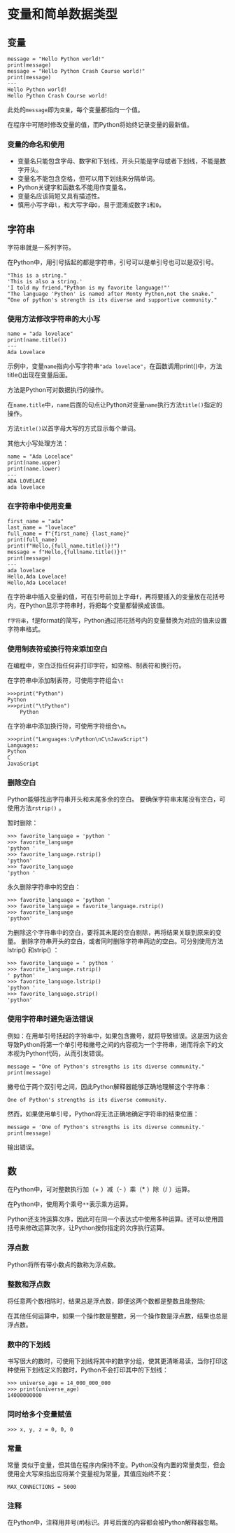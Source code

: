 # 变量和简单数据类型

## 变量
```
message = "Hello Python world!" 
print(message)
message = "Hello Python Crash Course world!" 
print(message)
---
Hello Python world! 
Hello Python Crash Course world!
```
此处的`message`即为`变量`，每个变量都指向一个值。

在程序中可随时修改变量的值，而Python将始终记录变量的最新值。

### 变量的命名和使用

* 变量名只能包含字母、数字和下划线，开头只能是字母或者下划线，不能是数字开头。
* 变量名不能包含空格，但可以用下划线来分隔单词。
* Python关键字和函数名不能用作变量名。
* 变量名应该简短又具有描述性。
* 慎用小写字母`l`，和大写字母`O`，易于混淆成数字`1`和`0`。

## 字符串

字符串就是一系列字符。

在Python中，用引号括起的都是字符串，引号可以是单引号也可以是双引号。
```
"This is a string."
'This is also a string.'
'I told my friend,"Python is my favorite language!"'
"The language 'Python' is named after Monty Python,not the snake."
“One of python's strength is its diverse and supportive community."
```

### 使用方法修改字符串的大小写

```
name = "ada lovelace"
print(name.title())
---
Ada Lovelace
```
示例中，变量`name`指向小写字符串`"ada lovelace"`，在函数调用print()中，方法title()出现在变量后面。

方法是Python可对数据执行的操作。

在`name.title`中，`name`后面的句点让Python对变量`name`执行方法`title()`指定的操作。

方法`title()`以首字母大写的方式显示每个单词。

其他大小写处理方法：
```
name = "Ada Locelace"
print(name.upper)
print(name.lower)
---
ADA LOVELACE
ada lovelace
```

### 在字符串中使用变量

```
first_name = "ada" 
last_name = "lovelace" 
full_name = f"{first_name} {last_name}" 
print(full_name)
print(f"Hello,{full_name.title()}!")
message = f"Hello,{fullname.title()}!"
print(message)
---
ada lovelace
Hello,Ada Lovelace!
Hello,Ada Locelace!
```

在字符串中插入变量的值，可在引号前加上字母`f`，再将要插入的变量放在花括号内，在Python显示字符串时，将把每个变量都替换成该值。

`f字符串`，f是format的简写，Python通过把花括号内的变量替换为对应的值来设置字符串格式。

### 使用制表符或换行符来添加空白

在编程中，空白泛指任何非打印字符，如空格、制表符和换行符。

在字符串中添加制表符，可使用字符组合`\t`
```
>>>print("Python")
Python
>>>print("\tPython")
    Python
```
在字符串中添加换行符，可使用字符组合`\n`。
```
>>>print("Languages:\nPython\nC\nJavaScript")
Languages: 
Python 
C 
JavaScript
```

### 删除空白

Python能够找出字符串开头和末尾多余的空白。
要确保字符串末尾没有空白，可使用方法`rstrip()` 。

暂时删除：
```
>>> favorite_language = 'python ' 
>>> favorite_language 
'python ' 
>>> favorite_language.rstrip() 
'python'
>>> favorite_language 
'python '
```

永久删除字符串中的空白：
```
>>> favorite_language = 'python '
>>> favorite_language = favorite_language.rstrip() 
>>> favorite_language 
'python'
```

为删除这个字符串中的空白，要将其末尾的空白剔除，再将结果关联到原来的变量。
删除字符串开头的空白，或者同时删除字符串两边的空白。可分别使用方法lstrip() 和strip() ：
```
>>> favorite_language = ' python ' 
>>> favorite_language.rstrip() 
' python' 
>>> favorite_language.lstrip() 
'python ' 
>>> favorite_language.strip() 
'python'
```

### 使用字符串时避免语法错误 

例如：在用单引号括起的字符串中，如果包含撇号，就将导致错误。这是因为这会导致Python将第一个单引号和撇号之间的内容视为一个字符串，进而将余下的文本视为Python代码，从而引发错误。
```
message = "One of Python's strengths is its diverse community." 
print(message)
```
撇号位于两个双引号之间，因此Python解释器能够正确地理解这个字符串：
```
One of Python's strengths is its diverse community.
```

然而，如果使用单引号，Python将无法正确地确定字符串的结束位置：
```
message = 'One of Python's strengths is its diverse community.'
print(message)
```
输出错误。

## 数

在Python中，可对整数执行加（+ ）减（- ）乘（* ）除（/ ）运算。

在Python中，使用两个乘号`**`表示乘方运算。

Python还支持运算次序，因此可在同一个表达式中使用多种运算。还可以使用圆括号来修改运算次序，让Python按你指定的次序执行运算。

### 浮点数

Python将所有带小数点的数称为浮点数。

### 整数和浮点数

将任意两个数相除时，结果总是浮点数，即便这两个数都是整数且能整除;

在其他任何运算中，如果一个操作数是整数，另一个操作数是浮点数，结果也总是浮点数。

### 数中的下划线

书写很大的数时，可使用下划线将其中的数字分组，使其更清晰易读，当你打印这种使用下划线定义的数时，Python不会打印其中的下划线：
```
>>> universe_age = 14_000_000_000
>>> print(universe_age) 
14000000000
```

### 同时给多个变量赋值

```
>>> x, y, z = 0, 0, 0
```

### 常量

常量  类似于变量，但其值在程序内保持不变。Python没有内置的常量类型，但会使用全大写来指出应将某个变量视为常量，其值应始终不变：

```
MAX_CONNECTIONS = 5000
```

### 注释

在Python中，注释用井号(#)标识。井号后面的内容都会被Python解释器忽略。
